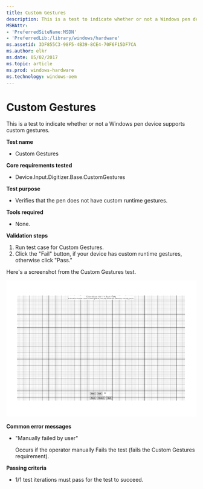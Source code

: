 ```yaml
---
title: Custom Gestures
description: This is a test to indicate whether or not a Windows pen device supports custom gestures.
MSHAttr:
- 'PreferredSiteName:MSDN'
- 'PreferredLib:/library/windows/hardware'
ms.assetid: 3DF855C3-98F5-4B39-8CE4-70F6F15DF7CA
ms.author: elkr
ms.date: 05/02/2017
ms.topic: article
ms.prod: windows-hardware
ms.technology: windows-oem
---
```


# Custom Gestures


This is a test to indicate whether or not a Windows pen device supports custom gestures.

**Test name**

-   Custom Gestures

**Core requirements tested**

-   Device.Input.Digitizer.Base.CustomGestures

**Test purpose**

-   Verifies that the pen does not have custom runtime gestures.

**Tools required**

-   None.

**Validation steps**

1. Run test case for Custom Gestures.
2. Click the "Fail" button, if your device has custom runtime gestures, otherwise click "Pass."

Here's a screenshot from the Custom Gestures test.

![screenshot from the custom gestures test for a windows pen device.](../images/pen-test-custgesture.png)

**Common error messages**

-   "Manually failed by user"
    
    Occurs if the operator manually Fails the test (fails the Custom Gestures requirement).

**Passing criteria**

-   1/1 test iterations must pass for the test to succeed.
